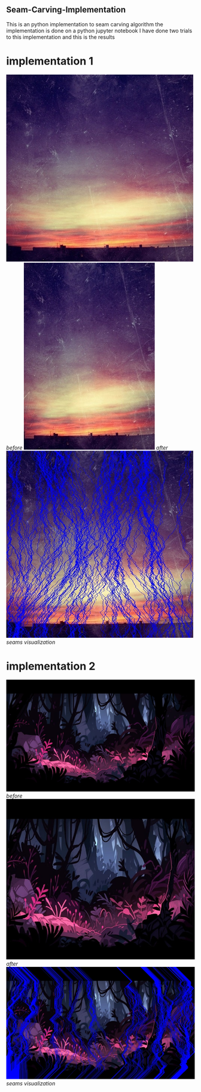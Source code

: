 ## Seam-Carving-Implementation
This is an python implementation to seam carving algorithm
the implementation is done on a python jupyter notebook 
I have done two trials to this implementation and this is the results 
# implementation 1
![before](https://github.com/habiba-elbakry/Seam-Carving-Implementation/blob/main/before(1).jpg)
*before*
![after](https://github.com/habiba-elbakry/Seam-Carving-Implementation/blob/main/carved_image%20(1).jpg)
*after*
![seamedvisualization](https://github.com/habiba-elbakry/Seam-Carving-Implementation/blob/main/seams_visualization%20(1).jpg)
*seams visualization* 
# implementation 2
![before](https://github.com/habiba-elbakry/Seam-Carving-Implementation/blob/main/before(2).jpg)
*before*
![after](https://github.com/habiba-elbakry/Seam-Carving-Implementation/blob/main/carved_image%20(2).jpg)
*after*
![seamedvisualization](https://github.com/habiba-elbakry/Seam-Carving-Implementation/blob/main/seams_visualization%20(2).jpg)
*seams visualization* 
